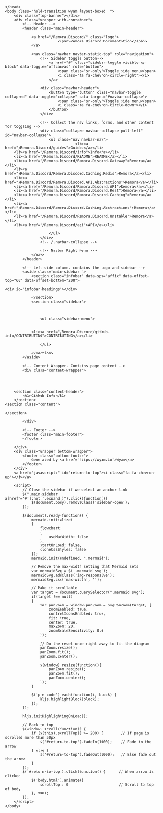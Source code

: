 ﻿<!DOCTYPE html>
<html>
    <head>
        <meta charset="utf-8">
        <meta http-equiv="X-UA-Compatible" content="IE=Edge" />
        <meta name="description" />
        <meta name="keywords" content="static content generator,static site generator,static site,HTML,web development,.NET,C#,Razor,Markdown,YAML" />
        <meta name="viewport" content="width=device-width, initial-scale=1.0">
        <link rel="shortcut icon" href="/Remora.Discord/assets/img/favicon.ico" type="image/x-icon">
        <link rel="icon" href="/Remora.Discord/assets/img/favicon.ico" type="image/x-icon">
        <title>Remora.Discord Documentation - Github Info</title>
        <link href="/Remora.Discord/assets/css/highlight.css" rel="stylesheet">
        <link href="/Remora.Discord/assets/css/bootstrap/bootstrap.css" rel="stylesheet" />
        <link href="/Remora.Discord/assets/css/adminlte/AdminLTE.css" rel="stylesheet" />
        <link href="/Remora.Discord/assets/css/theme/theme.css" rel="stylesheet" />
        <link href="//fonts.googleapis.com/css?family=Roboto+Mono:400,700|Roboto:400,400i,700,700i" rel="stylesheet">
        <link href="/Remora.Discord/assets/css/font-awesome.min.css" rel="stylesheet" type="text/css">
        <link href="/Remora.Discord/assets/css/override.css" rel="stylesheet" />
        <script src="/Remora.Discord/assets/js/jquery-2.2.3.min.js"></script>
        <script src="/Remora.Discord/assets/js/bootstrap.min.js"></script>        
        <script src="/Remora.Discord/assets/js/app.min.js"></script>         
        <script src="/Remora.Discord/assets/js/highlight.pack.js"></script>   
        <script src="/Remora.Discord/assets/js/jquery.slimscroll.min.js"></script>
        <script src="/Remora.Discord/assets/js/jquery.sticky-kit.min.js"></script>
        <script src="/Remora.Discord/assets/js/mermaid.min.js"></script>
        <script src="/Remora.Discord/assets/js/svg-pan-zoom.min.js"></script>
        <!--[if lt IE 9]>
        <script src="/Remora.Discord/assets/js/html5shiv.min.js"></script>
        <script src="/Remora.Discord/assets/js/respond.min.js"></script>
        <![endif]-->  

        
    </head>
    <body class="hold-transition wyam layout-boxed  ">    
        <div class="top-banner"></div>
        <div class="wrapper with-container">
            <!-- Header -->
            <header class="main-header">   
                     
                <a href="/Remora.Discord/" class="logo">
                            <span>Remora.Discord Documentation</span>
                </a>   
                         
                <nav class="navbar navbar-static-top" role="navigation">
                    <!-- Sidebar toggle button-->
                        <a href="#" class="sidebar-toggle visible-xs-block" data-toggle="offcanvas" role="button">
                            <span class="sr-only">Toggle side menu</span>
                            <i class="fa fa-chevron-circle-right"></i>
                        </a>
                                        
                    <div class="navbar-header">
                        <button type="button" class="navbar-toggle collapsed" data-toggle="collapse" data-target="#navbar-collapse">
                            <span class="sr-only">Toggle side menu</span>
                            <i class="fa fa-chevron-circle-down"></i>
                        </button>
                    </div>
            
                    <!-- Collect the nav links, forms, and other content for toggling -->
                    <div class="collapse navbar-collapse pull-left" id="navbar-collapse">
                        <ul class="nav navbar-nav">                            
                                    <li><a href="/Remora.Discord/guides">Guides</a></li>
        <li><a href="/Remora.Discord/info">Info</a></li>
        <li><a href="/Remora.Discord/README">README</a></li>
        <li><a href="/Remora.Discord/Remora.Discord.Gateway">Remora</a></li>
        <li><a href="/Remora.Discord/Remora.Discord.Caching.Redis">Remora</a></li>
        <li><a href="/Remora.Discord/Remora.Discord.API.Abstractions">Remora</a></li>
        <li><a href="/Remora.Discord/Remora.Discord.API">Remora</a></li>
        <li><a href="/Remora.Discord/Remora.Discord.Rest">Remora</a></li>
        <li><a href="/Remora.Discord/Remora.Discord.Caching">Remora</a></li>
        <li><a href="/Remora.Discord/Remora.Discord.Caching.Abstractions">Remora</a></li>
        <li><a href="/Remora.Discord/Remora.Discord.Unstable">Remora</a></li>
        <li><a href="/Remora.Discord/api">API</a></li>
 
                        </ul>       
                    </div>
                    <!-- /.navbar-collapse -->
                
                    <!-- Navbar Right Menu -->
                </nav>
            </header>
            
            <!-- Left side column. contains the logo and sidebar -->
            <aside class="main-sidebar ">
                <section class="infobar" data-spy="affix" data-offset-top="60" data-offset-bottom="200"> 
                    	
    <div id="infobar-headings"></div>

                </section>
                <section class="sidebar">    
                                     
                    

                    <ul class="sidebar-menu">
                        

                <li><a href="/Remora.Discord/github-info/CONTRIBUTING">CONTRIBUTING</a></li>

                    </ul>
                            
                </section>                
            </aside>
            
            <!-- Content Wrapper. Contains page content -->
            <div class="content-wrapper">
                



		<section class="content-header">
			<h1>Github Info</h1>
		</section>
	<section class="content">
		
	</section>
                
            </div>           
            
            <!-- Footer -->
            <footer class="main-footer">
            </footer>
            
        </div>
        <div class="wrapper bottom-wrapper">
            <footer class="bottom-footer">
                Generated by <a href="https://wyam.io">Wyam</a>
            </footer>
        </div>
        <a href="javascript:" id="return-to-top"><i class="fa fa-chevron-up"></i></a>
        
        <script>           
            // Close the sidebar if we select an anchor link
            $(".main-sidebar a[href^='#']:not('.expand')").click(function(){
                $(document.body).removeClass('sidebar-open');
            });
            
            $(document).ready(function() {
                mermaid.initialize(
                {
                    flowchart:
                    {
                        useMaxWidth: false
                    },
					startOnLoad: false,
					cloneCssStyles: false
                });     
                mermaid.init(undefined, ".mermaid");

                // Remove the max-width setting that Mermaid sets
                var mermaidSvg = $('.mermaid svg');
                mermaidSvg.addClass('img-responsive');
                mermaidSvg.css('max-width', '');

                // Make it scrollable
				var target = document.querySelector(".mermaid svg");
				if(target !== null)
				{
					var panZoom = window.panZoom = svgPanZoom(target, {
						zoomEnabled: true,
						controlIconsEnabled: true,
						fit: true,
						center: true,
                        maxZoom: 20,
                        zoomScaleSensitivity: 0.6
					});			                          

                    // Do the reset once right away to fit the diagram
                    panZoom.resize();
                    panZoom.fit();
                    panZoom.center();
                    
                    $(window).resize(function(){
                        panZoom.resize();
                        panZoom.fit();
                        panZoom.center();
                    });
				}
                
                $('pre code').each(function(i, block) {
                    hljs.highlightBlock(block);
                });  
            });

            hljs.initHighlightingOnLoad();

            // Back to top
            $(window).scroll(function() {
                if ($(this).scrollTop() >= 200) {        // If page is scrolled more than 50px
                    $('#return-to-top').fadeIn(1000);    // Fade in the arrow
                } else {
                    $('#return-to-top').fadeOut(1000);   // Else fade out the arrow
                }
            });
            $('#return-to-top').click(function() {      // When arrow is clicked
                $('body,html').animate({
                    scrollTop : 0                       // Scroll to top of body
                }, 500);
            });
        </script>
    </body>
</html>